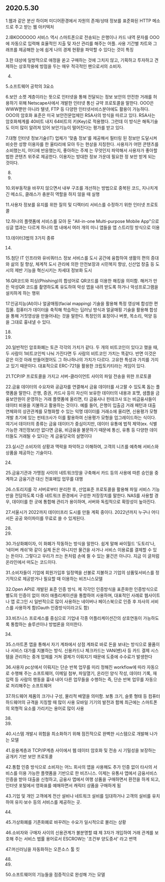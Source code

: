 ## 2020.5.30

1.웹과 같은 분산 하이퍼 미디어환경에서 자원의 존재/상태 정보를 표준화된  HTTP 메소드로 주고 받는 웹 아키텍처

2.IBKOOOOOO 서비스 역시 스마트폰으로 전송되는 은행이나 카드 내역 문자를 OOO에 자동으로 입력해 효율적인 지출 및 자산 관리를 해주는 어플. 사용 기간별 차트와 그래프를 제공해한 눈에 쉽게 나의 경제 현황을 파악할 수 있다는 것이 특징

3.한 대상에 일방적으로 애정을 쏟고 구매하는 것에 그치지 않고, 기획하고 투자하고 견제하는 상호작용에 방점을 두는 매우 적극적인 팬으로서의 소비자.

4.

5.소프트웨어 공학의 3요소

6.보안 소켓 계층이라는 뜻으로 인터넷을 통해 전달되는 정보 보안의 안전한 거래를 허용하기 위해 Netscape사에서 개발한 인터넷 통신 규약 프로토콜을 말한다. OOO은 WWW뿐만 아니라 텔넷, FTP 등 다양한 인터넷서비스분야에도 활용이 가능하다. OOO의 암호화 표준은 미국 보안전문업체인 RSA사의 방식을 따르고 있다. RSA사는 암호화체계를 40비트 내지 64비트의 키(Key)로 적용했다. 그런데 이 방식은 해독기술도 이미 많이 알려져 있어 보안기능이 떨어진다는 평가를 받고 있다.

7.대형 인터넷 정보기술(IT) 업체가 '맞춤 정보'를 제공해서 필터링 된 정보만 도달시켜 비슷한 성향 이용자를 한 울타리에 모아 두는 현상을 지칭한다. 사용자가 어떤 콘텐츠를 소비했는지, 어디에 반응했는지, 좋아하는 주제 는 무엇인지 파악해서 사용자가 좋아할 법한 콘텐츠 위주로 제공한다. 이용자는 방대한 정보 가운데 필요한 정 보만 받게 되는 것이다.

8.

9.

10.외부동작을 바꾸지 않으면서 내부 구조를 개선하는 방법으로 중복된 코드, 지나치게 긴 메소드, 클래스가 충분히 역할을 하지 않을 때 실행

11.사용자 정보를 유지를 위한 질의 및 디렉터리 서비스를 수정하기 위한 인터넷 프로토콜

12.하나의 플랫폼에 서비스를 모아 둔 "All-in-one Multi-purpose Mobile App"으로 싱글 앱과는 다르게 하나의 앱 내에서 여러 개의 미니 앱들을 앱 스트리밍 방식으로 이용

13.데이터3법의 3가지 종류

14.

15.첨단 IT 인프라와 유비쿼터스 정보 서비스를 도시 공간에 융합하여 생활의 편의 증대와 삶의 질 향상, 체계적 도시 관리에 의한 안전보장과 시민복지 향상, 신산업 창출 등 도시의 제반 기능을 혁신시키는 차세대 정보화 도시

16.QR코드와 피싱(Phishing)의 합성어로 QR코드를 이용한 해킹을 의미함. 해커가 만든 악성QR 코드를 촬영하도록 유도하여 악성 앱을 내려 받도록 하거나 악성프로그램을 설치하게 하는 행위

17.인공지능(AI)이나 얼굴매핑(facial mapping) 기술을 활용해 특정 영상에 합성한 편집물. 컴퓨터가 데이터을 축적해 학습하는 딥러닝 방식과 얼굴매핑 기술을 활용해 합성을 통해 거짓영상을 만들어내는 것을 말한다. 특정인의 표정이나 버릇, 목소리, 억양 등을 그대로 흉내낼 수 있다.

18.

19.

20.일반적인 암호화폐는 토큰 각각의 가치가 같다. 두 개의 비트코인이 있다고 했을 때, 두 사람이 1비트코인씩 나눠 가진다면 두 사람의 비트코인 가치는 똑같다. 반면 이것은 같은 이것 아래 만들어졌어도 그 하나하나의 가치가 다르다. 고유한 특성과 가치를 가지고 있기 때문이다. 대표적으로 ERC-721을 활용한 크립토키티라는 게임이 있다.

21.TCP/IP 프로토콜을 가지고 서버-클라이언트 사이의 파일 전송을 위한 프로토콜

22.금융 데이터의 수요자와 공급자를 연결해서 금융 데이터를 사고팔 수 있도록 돕는 플랫폼을 말한다. 은행, 증권, 카드사 등이 자신이 보유한 데이터의 내용과 포맷, 샘플을 금융보안원이 운영하는 거래 플랫폼에 올리면, 타 금융사나 핀테크사 또는 비금융사들이 데이터 비용을 지불하고 활용하는 것이다. 예를 들어, 은행이 입출금 거래 패턴과 대출 연체와의 상관관계를 모형화할 수 있는 익명 데이터를 거래소에 올리면, 신용평가 모형 개발 초기에 있는 핀테크사가 이를 활용하여 신용평가 모형을 업그레이드하는 식이다. 여기서 데이터의 종류는 금융 데이터가 중심이지만, 데이터 유통에 법적 제약(ex. 식별 가능한 개인정보)만 없다면 금융, 비금융을 불문하기 때문에 통신, 유통 등 다양한 데이터들도 거래될 수 있다는 게 금융당국의 설명이다

23.실시간 소비자의 상황과 맥락을 파악하고 이해하여, 고객의 니즈를 예측해 서비스와 상품을 제공하는 기술이다.

24.

25.금융기관과 가맹점 사이의 네트워크망을 구축해서 카드 등의 사용에 따른 승인을 중계하고 금융기관 대신 전표매입 업무를 대행

26.스토리지를 각 서버로부터 분리한 후, 산업표준 프로토콜을 활용해 파일 서비스 기능만을 전담하도록 다중 네트워크 환경에서 구성한 저장장치를 말한다. NAS를 사용할 경우, 데이터를 한 곳에 통합해 관리가 용이하며, 서버와 독립적으로 확장성이 높아진다. 

27.서울시가 2022까지 데이터프리 도시를 만들 계획 중이다. 2022년까지 누구나 어디서든 공공 와이파이를 무료로 쓸 수 있게된다.

28.

29.

30.가상화폐이자, 이 화폐가 작동하는 방식을 말한다. 쉽게 말해 싸이월드 ‘도토리’나, ‘네이버 캐쉬’와 같이 실제 돈은 아니지만 물건을 사거나 서비스 이용료를 결제할 수 있는 돈이다. 그렇다고 우리가 쓰는 돈처럼 손에 쥘 수 있는 물건은 아니다. 지금 이 글처럼 온라인에서 떠도는 코드이다.

31.소비자들이 기업에 회원가입후 일정액을 선불로 지불하고 기업의 상품및서비스를 정기적으로 제공받거나 필요할 때 이용하는 비즈니스모델

32.Open API로 개발된 표준 인증 방식. 제 각각인 인증방식을 표준화한 인증방식으로 별도의 인증이 없이 여러 애플리케이션을 통합하여 사용하며, 대표적인 사례로 웹사이트나 앱 로그인 시 일반적으로 많이 사용하는 네이버나 페이스북으로 인증 후 자사의 서비스를 사용하게 함(Oauth 인증방식이라고도 함)

33.비즈니스 프로세스를 중심으로 기업내 각종 어플리케이션간의 상호연동이 가능하도록 통합하는 솔루션이나 방법론을 의미한다.

34.

35.스마트폰 앱을 통해서 자기 계좌에서 상점 계좌로 바로 돈을 보내는 방식으로 물품이나 서비스 대가를 지불하는 방식. 신용카드나 체크카드는 VAN(밴)사 등 카드 결제 시스템을 관리하는 중개 업체를 거쳐 결제가 이뤄지기 때문에 도중에 수수료가 발생한다

36.사용자 pc상에서 이뤄지는 단순 반복 업무를 미리 정해진 workflow에 따라 자동으로 수행해 주는 소프트웨어, 이메일 첨부, 파일열기, 온라인 양식 작성, 데이터 기록, 재입력 등 사람의 행동을 흉내 내어 다른 업무들을 수행하는 즉, 단순 반복 업무를 자동으로 처리해주는 소프트웨어

37.하드웨어 제품의 크기나 구성, 물리적 배열을 의미함. 보통 크기, 슬롯 형태 등 컴퓨터 하드웨어의 규격을 지칭할 때 많이 사용 모바일 기기의 발전과 함께 최근에는 스마트폰의 외형적 요소를 가리키는 용어로 많이 사용

38.

39.

40.시스템 개발시 위험을 최소화하기 위해 점진적으로 완벽한 시스템으로 개발해 나가는 모델

41.응용계층과 TCP/IP계층 사이에서 웹 데이터 암호화 및 전송 시 기밀성을 보장하는 공개키 기반 보안 프로토콜

42.통합 인증 방식으로 소비자는 어느 회사의 앱을 사용해도 추가 인증 없이 타사의 서비스를 이용 가능한 플랫폼을 기반으로 한 비즈니스. 이제는 유통사 앱에서 금융서비스 인증을 받아 대출을 신청하고, 금융사 앱에서 여행 상품을 구매하면서 환전을 하게 되고, 인터넷 포털에서 영화표를 예매하면서 캐릭터 상품을 구매하게 됨

43.기업 및 개인 고객에게 전산 설비나 네트워크 설비를 임대하거나 고객의 설비를 유치하여 유지·보수 등의 서비스를 제공하는 곳.

44.

45.가상화폐를 기존화폐로 바꾸려는 수요가 일시적으로 몰리는 상황

46.소비자와 구매자 사이의 신용관계가 불분명할 떄 제 3자가 개입하여 거래 관계를 보호해 주는 서비스 법률 용어로서 ESCROW는 '조건부 양도증서' 라고 번역

47.머신러닝을 자동화하는 오픈소스 툴 킷

48.

49.

50.소프트웨어의 기능들을 점증적으로 완성해 가는 모델